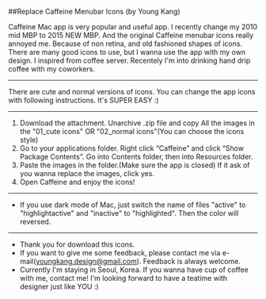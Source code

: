 ##Replace Caffeine Menubar Icons (by Young Kang)

Caffeine Mac app is very popular and useful app. I recently change my 2010 mid MBP to 2015 NEW MBP. And the original Caffeine menubar icons really annoyed me. Because of non retina, and old fashioned shapes of icons. There are many good icons to use, but I wanna use the app with my own design. I inspired from coffee server. Recentely I'm into drinking hand drip coffee with my coworkers.

---

There are cute and normal versions of icons. You can change the app icons with following instructions. It's SUPER EASY :)

---

1. Download the attachment. Unarchive .zip file and copy All the images in the "01_cute icons" OR "02_normal icons"(You can choose the icons style)
2. Go to your applications folder. Right click “Caffeine” and click “Show Package Contents”. Go into Contents folder, then into Resources folder.
3. Paste the images in the folder.(Make sure the app is closed) If it ask of you wanna replace the images, click yes.
4. Open Caffeine and enjoy the icons!

---

* If you use dark mode of Mac, just switch the name of files "active" to "highlightactive" and "inactive" to "highlighted". Then the color will reversed.

---

* Thank you for download this icons.
* If you want to give me some feedback, please contact me via e-mail(youngkang.design@gmail.com). Feedback is always welcome. 
* Currently I'm staying in Seoul, Korea. If you wanna have cup of coffee with me, contact me! I'm looking forward to have a teatime with designer just like YOU :)
